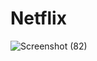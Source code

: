 # Netflix
![Screenshot (82)](https://github.com/Bhumikakri/Netflix/assets/128302166/c833ba6c-4c5f-4a80-a951-f65bc8080d22)

